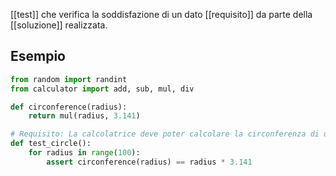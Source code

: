 [[test]] che verifica la soddisfazione di un dato [[requisito]] da parte della [[soluzione]] realizzata.

## Esempio

```python
from random import randint
from calculator import add, sub, mul, div

def circonference(radius):
    return mul(radius, 3.141)

# Requisito: La calcolatrice deve poter calcolare la circonferenza di un cerchio di qualsiasi raggio tra 1 e 100
def test_circle():
	for radius in range(100):
	    assert circonference(radius) == radius * 3.141
```
